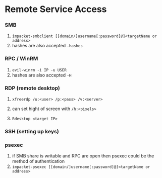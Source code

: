 # Remote Service Access 

### SMB

1. `impacket-smbclient [[domain/]username[:password]@]<targetName or address> `
2. hashes are also accepted `-hashes`

### RPC / WinRM

1. `evil-winrm -i IP -u USER`
2. hashes are also accepted `-H`

### RDP (remote desktop)

1. `xfreerdp /u:<user> /p:<pass> /v:<server>`
2. can set hight of screen with `/h:<pixels>`

3. `Rdesktop <target IP>`
   
### SSH (setting up keys)


### psexec

1. if SMB share is writable and RPC are open then psexec could be the method of authentication 
2. `impacket-psexec [[domain/]username[:password]@]<targetName or address>`
